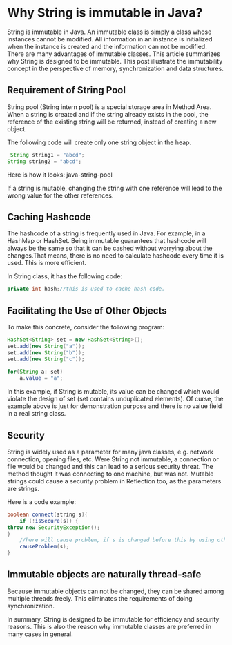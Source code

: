 # Why String is immutable in Java?

String is immutable in Java. An immutable class is simply a class whose instances cannot be modified. All information in an instance is initialized when the instance is created and the information can not be modified. There are many advantages of immutable classes. This article summarizes why String is designed to be immutable. This post illustrate the immutability concept in the perspective of memory, synchronization and data structures.


## Requirement of String Pool

String pool (String intern pool) is a special storage area in Method Area. When a string is created and if the string already exists in the pool, the reference of the existing string will be returned, instead of creating a new object.

The following code will create only one string object in the heap.

```java
 String string1 = "abcd";
String string2 = "abcd";
```
Here is how it looks:
java-string-pool

If a string is mutable, changing the string with one reference will lead to the wrong value for the other references.

## Caching Hashcode

The hashcode of a string is frequently used in Java. For example, in a HashMap or HashSet. Being immutable guarantees that hashcode will always be the same so that it can be cashed without worrying about the changes.That means, there is no need to calculate hashcode every time it is used. This is more efficient.

In String class, it has the following code:

```java
private int hash;//this is used to cache hash code.
```

## Facilitating the Use of Other Objects

To make this concrete, consider the following program:

```java
HashSet<String> set = new HashSet<String>();
set.add(new String("a"));
set.add(new String("b"));
set.add(new String("c"));
 
for(String a: set)
	a.value = "a";
```

In this example, if String is mutable, its value can be changed which would violate the design of set (set contains unduplicated elements). Of curse, the example above is just for demonstration purpose and there is no value field in a real string class.

## Security

String is widely used as a parameter for many java classes, e.g. network connection, opening files, etc. Were String not immutable, a connection or file would be changed and this can lead to a serious security threat. The method thought it was connecting to one machine, but was not. Mutable strings could cause a security problem in Reflection too, as the parameters are strings.

Here is a code example:

```java
boolean connect(string s){
    if (!isSecure(s)) { 
throw new SecurityException(); 
}
    //here will cause problem, if s is changed before this by using other references.    
    causeProblem(s);
}
```

## Immutable objects are naturally thread-safe


Because immutable objects can not be changed, they can be shared among multiple threads freely. This eliminates the requirements of doing synchronization.

In summary, String is designed to be immutable for efficiency and security reasons. This is also the reason why immutable classes are preferred in many cases in general.
